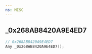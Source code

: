 ```yaml
---
ns: MISC
---
```

## _0x268AB8420A9E4ED7

```c
// 0x268AB8420A9E4ED7
Any _0x268AB8420A9E4ED7();
```

